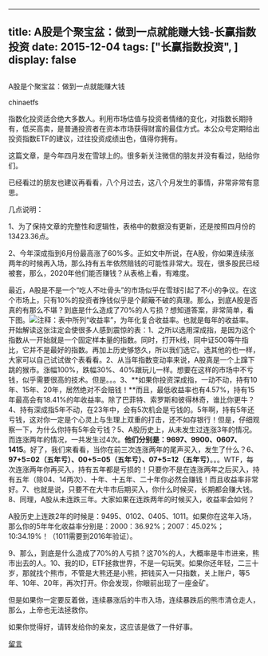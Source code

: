 
---
title:  A股是个聚宝盆：做到一点就能赚大钱-长赢指数投资
date: 2015-12-04
tags: ["长赢指数投资", ]
display: false
---


## 



A股是个聚宝盆：做到一点就能赚大钱




chinaetfs




指数化投资适合绝大多数人。利用市场估值与投资者情绪的变化，对指数长期持有，低买高卖，是普通投资者在资本市场获得财富的最佳方式。本公众号定期给出投资指数ETF的建议，过往投资成绩出色，值得你拥有。


这篇文章，是今年四月发在雪球上的。很多新关注微信的朋友并没有看过，贴给你们。



已经看过的朋友也建议再看看，八个月过去，这八个月发生的事情，非常非常有意思。



几点说明：



1、为了保持文章的完整性和逻辑性，表格中的数据没有更新，还是按照四月份的13423.36点。



2、今年深成指到6月份最高涨了60%多。正如文中所说，在A股，你如果连续涨两年的时候再入场，那么持有五年依然赔钱的可能性非常大。现在，很多股民已经被套，那么，2020年他们能否赚钱？从表格上看，有难度。









最近，A股是不是一个“吃人不吐骨头”的市场似乎在雪球引起了不小的争议。在这个市场上，只有10%的投资者挣钱似乎是个颠簸不破的真理。那么，到底A股是否真的有那么不堪？到底是什么造成了70%的人亏损？想知道答案，非常简单，看下图。<img data-s="300,640" data-type="png" src="http://mmbiz.qpic.cn/mmbiz/SEPick5M9xjMyB3Hbfgia6aoNFLNoJVmu97agBhUlzzMo2g9rAE27iaYcQx6Kvl5ttdNKbTWAUkFkZwBnozNUNFgA/0?wx_fmt=png" data-ratio="0.670863309352518" data-w=""/>注释：表中所列“收益率”，为年化复合收益率。也就是每年的收益率。开始解读这张注定会使很多人感到震惊的表：1、之所以选用深成指，是因为这个指数从一开始就是一个固定样本量的指数。同时，打开k线，同中证500等牛指比，它并不是最好的指数。再加上历史够悠久，所以我们选它。选其他的也一样，大家可以自己试试做个表看看。2、从当年指数变动率来说，A股真是一个上蹿下跳的猴市。涨幅100%，跌幅30%、40%跟玩儿一样。想要在这样的市场中不亏钱，似乎需要很高的技术。但是。。。3、**如果你投资深成指，一动不动，持有10年、15年、20年，居然绝对不会赔钱！**而且，最低收益率也有4.57%，持有15年最高会有18.41%的年收益率。除了巴菲特、索罗斯和彼得林奇，谁比你更牛？4、持有深成指5年不动，在23年中，会有5次机会是亏钱的。5年啊，持有5年还亏钱，这对你一定是个心灵上与生理上双重的打击，还不如存银行！但是，仔细观察一下，为什么你持有5年会亏钱？5、A股历史上，从未发生过连涨3年的情况。而连涨两年的情况，一共发生过4次。**他们分别是：9697、9900、0607、1415**。好了，我们来看看，当你在前三次连涨两年的尾声买入，发生了什么？6、**97+5=02（五年亏）、00+5=05（五年亏）、07+5=12（五年亏）**。。。WTF，每次连涨两年你再买入，持有五年都是亏损的！只要你不是在连涨两年之后买入，持有五年（除04、14两次）、十年、十五年、二十年你必然会赚钱！而且收益率非常好。7、也就是说，只要不在大牛市后期买入，你什么时候买，长期都会赚大钱。8、同理，A股从未连跌三年。大家如果在连跌两年的时候买入，收益率会如何？

A股历史上连跌2年的时候是：9495、0102、0405、1011。如果你在这年入场，那么你的5年年化收益率分别是：2000：36.92%；2007：45.02%；10:34.19%！（1011需要到2016年验证）。

9、那么，到底是什么造成了70%的人亏损？这70%的人，大概率是牛市进来，熊市出去的人。10、我的ID，ETF拯救世界，不是一句玩笑。如果你还年轻，二三十岁，那就找个熊市，不管是大熊还是小熊，把钱买入一只指数，关上账户，等5年、10年、20年，再次打开。你会发现，你眼前出现了一座金矿。



但是如果你一定要反着做，连续暴涨后的牛市入场，连续暴跌后的熊市清仓走人，那么，上帝也无法拯救你。





如果你觉得好，请转发给你的亲友，这应该是做了一件好事。









[留言](javascript:;)



